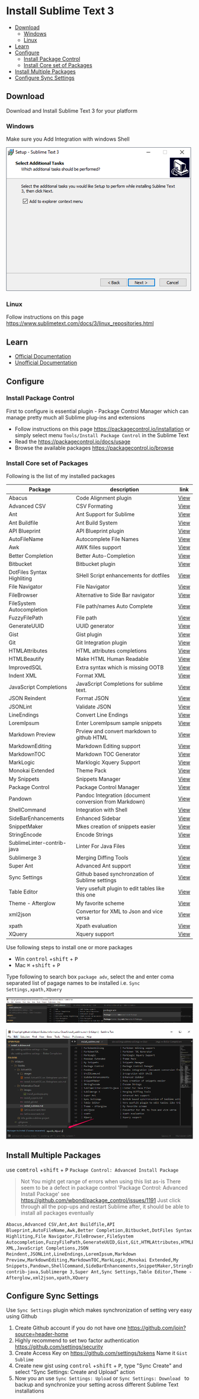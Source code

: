 # Install Sublime Text 3

<!-- MarkdownTOC depth=0 -->

- [Download](#download)
    - [Windows](#windows)
    - [Linux](#linux)
- [Learn](#learn)
- [Configure](#configure)
    - [Install Package Control](#install-package-control)
    - [Install Core set of Packages](#install-core-set-of-packages)
- [Install Multiple Packages](#install-multiple-packages)
- [Configure Sync Settings](#configure-sync-settings)

<!-- /MarkdownTOC -->


## Download

Download and Install Sublime Text 3 for your platform


### Windows

Make sure you Add Integration with windows Shell

![shell integration](images/install_sublime_win_shell_integration.png)

### Linux

Follow instructions on this page
https://www.sublimetext.com/docs/3/linux_repositories.html

## Learn

- [Official Documentation](https://www.sublimetext.com/docs/3/)
- [Unofficial Documentation](https://docs.sublimetext.info/en/latest/index.html)

## Configure

### Install Package Control

First to configure is essential plugin - Package Control Manager which can manage pretty much all Sublime plug-ins and extensions

- Follow instructions on this page https://packagecontrol.io/installation or simply select menu `Tools/Install Package Control` in the Sublime Text
- Read the https://packagecontrol.io/docs/usage
- Browse the available packages https://packagecontrol.io/browse


### Install Core set of Packages

Following is the list of my installed packages

|          Package           |                      description                       |                                    link                                   |
|----------------------------|--------------------------------------------------------|---------------------------------------------------------------------------|
| Abacus                     | Code Alignment plugin                                  | [View](https://packagecontrol.io/packages/Abacus)                         |
| Advanced CSV               | CSV Formating                                          | [View](https://packagecontrol.io/packages/Advanced%20CSV)                 |
| Ant                        | Ant Support for Sublime                                | [View](https://packagecontrol.io/packages/Ant)                            |
| Ant Buildfile              | Ant Build System                                       | [View](https://packagecontrol.io/packages/Ant%20Buildfile)                |
| API Blueprint              | API Blueprint plugin                                   | [View](https://packagecontrol.io/packages/API%20Blueprint)                |
| AutoFileName               | Autocomplete File Names                                | [View](https://packagecontrol.io/packages/AutoFileName)                   |
| Awk                        | AWK fiiles support                                     | [View](https://packagecontrol.io/packages/Awk)                            |
| Better Completion          | Better Auto-Completion                                 | [View](https://packagecontrol.io/packages/Better%20Completion)            |
| Bitbucket                  | Bitbucket plugin                                       | [View](https://packagecontrol.io/packages/Bitbucket)                      |
| DotFiles Syntax Highliting | SHell Script enhancements for dotfiles                 | [View](https://packagecontrol.io/packages/DotFiles%20Syntax%20Highliting) |
| File Navigator             | File Navigator                                         | [View](https://packagecontrol.io/packages/File%20Navigator)               |
| FileBrowser                | Alternative to Side Bar navigator                      | [View](https://packagecontrol.io/packages/FileBrowser)                    |
| FileSystem Autocompletion  | File path/names Auto Complete                          | [View](https://packagecontrol.io/packages/FileSystem%20Autocompletion)    |
| FuzzyFilePath              | File path                                              | [View](https://packagecontrol.io/packages/FuzzyFilePath)                  |
| GenerateUUID               | UUID generator                                         | [View](https://packagecontrol.io/packages/GenerateUUID)                   |
| Gist                       | Gist plugin                                            | [View](https://packagecontrol.io/packages/Gist)                           |
| Git                        | Git Integration plugin                                 | [View](https://packagecontrol.io/packages/Git)                            |
| HTMLAttributes             | HTML attributes completions                            | [View](https://packagecontrol.io/packages/HTMLAttributes)                 |
| HTMLBeautify               | Make HTML Human Readable                               | [View](https://packagecontrol.io/packages/HTMLBeautify)                   |
| ImprovedSQL                | Extra syntax which is missing OOTB                     | [View](https://packagecontrol.io/packages/ImprovedSQL)                    |
| Indent XML                 | Format XML                                             | [View](https://packagecontrol.io/packages/Indent%20XML)                   |
| JavaScript Completions     | JavaScript Completions for sublime text.               | [View](https://packagecontrol.io/packages/JavaScript%20Completions)       |
| JSON Reindent              | Format JSON                                            | [View](https://packagecontrol.io/packages/JSON%20Reindent)                |
| JSONLint                   | Validate JSON                                          | [View](https://packagecontrol.io/packages/JSONLint)                       |
| LineEndings                | Convert Line Endings                                   | [View](https://packagecontrol.io/packages/LineEndings)                    |
| LoremIpsum                 | Enter LoremIpsum sample snippets                       | [View](https://packagecontrol.io/packages/LoremIpsum)                     |
| Markdown Preview           | Prview and convert markdown to github HTML             | [View](https://packagecontrol.io/packages/Markdown%20Preview)             |
| MarkdownEditing            | Markdown Editing support                               | [View](https://packagecontrol.io/packages/MarkdownEditing)                |
| MarkdownTOC                | Markdown TOC Generator                                 | [View](https://packagecontrol.io/packages/MarkdownTOC)                    |
| MarkLogic                  | Marklogic Xquery Support                               | [View](https://packagecontrol.io/packages/MarkLogic)                      |
| Monokai Extended           | Theme Pack                                             | [View](https://packagecontrol.io/packages/Monokai%20Extended)             |
| My Snippets                | Snippets Manager                                       | [View](https://packagecontrol.io/packages/My%20Snippets)                  |
| Package Control            | Package Control Manager                                | [View](https://packagecontrol.io/packages/Package%20Control)              |
| Pandown                    | Pandoc Integration (document conversion from Markdown) | [View](https://packagecontrol.io/packages/Pandown)                        |
| ShellCommand               | Integration with Shell                                 | [View](https://packagecontrol.io/packages/ShellCommand)                   |
| SideBarEnhancements        | Enhanced Sidebar                                       | [View](https://packagecontrol.io/packages/SideBarEnhancements)            |
| SnippetMaker               | Mkes creation of snippets easier                       | [View](https://packagecontrol.io/packages/SnippetMaker)                   |
| StringEncode               | Encode Strings                                         | [View](https://packagecontrol.io/packages/StringEncode)                   |
| SublimeLinter-contrib-java | Linter For Java Files                                  | [View](https://packagecontrol.io/packages/SublimeLinter-contrib-java)     |
| Sublimerge 3               | Merging Diffing Tools                                  | [View](https://packagecontrol.io/packages/Sublimerge%203)                 |
| Super Ant                  | Advanced Ant support                                   | [View](https://packagecontrol.io/packages/Super%20Ant)                    |
| Sync Settings              | Github based synchronzation of Sublime settings        | [View](https://packagecontrol.io/packages/Sync%20Settings)                |
| Table Editor               | Very usefult plugin to edit tables like this one       | [View](https://packagecontrol.io/packages/Table%20Editor)                 |
| Theme - Afterglow          | My favorite scheme                                     | [View](https://packagecontrol.io/packages/Theme%20-%20Afterglow)          |
| xml2json                   | Convertor for XML to Json and vice versa               | [View](https://packagecontrol.io/packages/xml2json)                       |
| xpath                      | Xpath evaluation                                       | [View](https://packagecontrol.io/packages/xpath)                          |
| XQuery                     | Xquery support                                         | [View](https://packagecontrol.io/packages/XQuery)                         |

Use following steps to install one or more packages

- Win <kbd>control</kbd> +<kbd>shift</kbd> + <kbd>P</kbd>
- Mac <kbd>&#8984;</kbd> +<kbd>shift</kbd> + <kbd>P</kbd>


Type following to search box `package adv`, select the
and  enter coma separated list of pagage names to be installed i.e. `Sync Settings,xpath,XQuery`

![Install multiple packages](./images/install_packages.png)

![Install Packages Example](./images/install_packages_entry.png)


## Install Multiple Packages
use <kbd>comtrol</kbd> +<kbd>shift</kbd> + <kbd>P</kbd>  `Package Control: Advanced Install Package`

> Not You might get range of errors when using this list as-is
> There seem to be a defect in package control 'Package Control: Advanced Install Package' see https://github.com/wbond/package_control/issues/1191
> Just click through all the pop-ups and restart Sublime after, it should be able to install all packages eventually

```
Abacus,Advanced CSV,Ant,Ant Buildfile,API Blueprint,AutoFileName,Awk,Better Completion,Bitbucket,DotFiles Syntax Highliting,File Navigator,FileBrowser,FileSystem Autocompletion,FuzzyFilePath,GenerateUUID,Gist,Git,HTMLAttributes,HTMLBeautify,ImprovedSQL,Indent XML,JavaScript Completions,JSON Reindent,JSONLint,LineEndings,LoremIpsum,Markdown Preview,MarkdownEditing,MarkdownTOC,MarkLogic,Monokai Extended,My Snippets,Pandown,ShellCommand,SideBarEnhancements,SnippetMaker,StringEncode,SublimeLinter-contrib-java,Sublimerge 3,Super Ant,Sync Settings,Table Editor,Theme - Afterglow,xml2json,xpath,XQuery
```




## Configure Sync Settings

Use `Sync Settings` plugin which makes synchronization of setting very easy using Github

1. Create Github account if you do not have one https://github.com/join?source=header-home
2. Highly recommend to set two factor authentication https://github.com/settings/security
3. Create Access Key on https://github.com/settings/tokens Name it `Gist Sublime`
4. Create new gist using <kbd>control</kbd> +<kbd>shift</kbd> + <kbd>P</kbd>, type "Sync Create" and select "Sync Settings: Create and Upload" action
6. Now you an use `Sync Settings: Upload` or `Sync Settings: Download ` to backup and synchronize your setting across different Sublime Text installations

